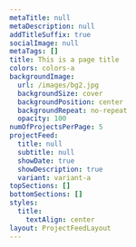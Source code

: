 ```yaml
---
metaTitle: null
metaDescription: null
addTitleSuffix: true
socialImage: null
metaTags: []
title: This is a page title
colors: colors-a
backgroundImage:
  url: /images/bg2.jpg
  backgroundSize: cover
  backgroundPosition: center
  backgroundRepeat: no-repeat
  opacity: 100
numOfProjectsPerPage: 5
projectFeed:
  title: null
  subtitle: null
  showDate: true
  showDescription: true
  variant: variant-a
topSections: []
bottomSections: []
styles:
  title:
    textAlign: center
layout: ProjectFeedLayout
---
```

